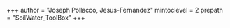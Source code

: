 <!--
Add here global page variables to use throughout your websites
-->
+++
author = "Joseph Pollacco, Jesus-Fernandez"
mintoclevel = 2
prepath = "SoilWater_ToolBox"
+++
